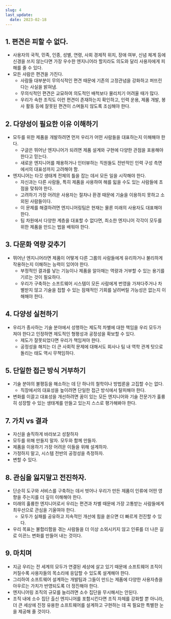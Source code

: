 ```yaml
---
slug: 4
last_update:
  date: 2023-02-18
---
```


## 1. 편견은 피할 수 없다.

- 사용자의 국적, 민족, 인종, 성별, 연령, 사회 경제적 위치, 장애 여부, 신념 체계 등에 신경을 쓰지 않는다면 가장 우수한 엔지니어라 할지라도 의도와 달리 사용자에게 피해를 줄 수 있다.
- 모든 사람은 편견을 가진다.
  - 사람들 대부분이 무의식적인 편견 때문에 기존의 고정관념을 강화하고 퍼뜨린다는 사실을 밝혀냄.
  - 무의식적인 편견은 교묘하여 의도적인 배척보다 물리치기 어려울 때가 많다.
  - 우리가 속한 조직도 이런 편견이 존재하는지 확인하고, 인력 운용, 제품 개발, 봉사 활동 등에 잘못된 편견이 스며들지 않도록 조심해야 한다.

## 2. 다양성이 필요한 이유 이해하기

- 모두를 위한 제품을 개발하려면 먼저 우리가 어떤 사람들을 대표하는지 이해해야 한다.
  - 구글은 뛰어난 엔지니어가 되려면 제품 설계와 구현에 다양한 관점을 포용해야 한다고 믿는다.
  - 새로운 엔지니어를 채용하거나 인터뷰하는 직원들도 전반적인 인력 구성 측면에서의 대표성까지 고려해야 함.
- 엔지니어는 타깃 생태계 전체의 틀을 잡는 데서 모든 일을 시작해야 한다.
  - 자신과는 다른 사람들, 특히 제품을 사용하여 해를 읿을 수도 있는 사람들에 초점을 맞춰야 한다.
  - 고려하기 가장 어려운 사용자는 절차나 환경 때문에 기술을 이용하지 못하고 소외된 사람들이다.
  - 이 문제를 해결하려면 엔지니어링팀은 현재는 물론 미래의 사용자도 대표해야 한다.
  - 팀 차원에서 다양한 계층을 대표할 수 없다면, 최소한 엔지니어 각각이 모두를 위한 제품을 만드는 법을 배워야 한다.

## 3. 다문화 역량 갖추기

- 뛰어난 엔지니어라면 제품이 어떻게 다른 그룹의 사람들에게 유리하거나 불리하게 작용하는지 이해하는 능력이 있어야 한다.
  - 부정적인 결과를 낳는 기능이나 제품을 알아채는 역량과 거부할 수 있는 용기를 기르는 것이 필요하다.
  - 우리가 구축하는 소프트웨어 시스템이 모든 사람에게 번영을 가져다주거나 차별받지 않고 기술을 접할 수 있는 잠재적인 기회를 날려버릴 가능성은 없는지 이해해야 한다.

## 4. 다양성 실천하기

- 우리가 종사하는 기술 분야에서 성행하는 제도적 차별에 대한 책임을 우리 모두가 져야 한다고 인정하면 제도적인 형평성과 공정성을 확보할 수 있다.
  - 제도가 잘못되었다면 우리가 책임져야 한다.
  - 공정성을 해치는 더 큰 사회적 문제에 대해서도 회사나 팀 내 역학 관계 탓으로 돌리는 태도 역시 무책임하다.

## 5. 단일한 접근 방식 거부하기

- 기술 분야의 불평등을 해소하는 데 단 하나의 철학이나 방법론을 고집할 수는 없다.
  - 직장에서의 대표성을 높이려면 단일한 접근 방식에서 탈피해야 한다.
- 변화를 이끌고 대표성을 개선하려면 꿈이 있는 모든 엔지니어와 기술 전문가가 훌륭히 성장할 수 있는 생태계를 만들고 있는지 스스로 평가해봐야 한다.

## 7. 가치 vs 결과

- 자신을 솔직하게 바라보고 성찰하자
- 모두를 위해 만들지 말자. 모두와 함께 만들자.
- 제품을 이용하기 가장 어려운 이들을 위해 설계하자.
- 가정하지 말고, 시스템 전반의 공정성을 측정하자.
- 변할 수 있다.

## 8. 관심을 잃지말고 전진하자.

- 단순히 도구와 서비스를 구축하는 데서 벗어나 우리가 만든 제품이 인류에 어떤 영향을 주는지를 더 깊이 이해해야 한다.
- 미래의 훌륭한 엔지니어로서 우리는 편견과 차별 때문에 가장 고통받는 사람들에게 최우선으로 관심을 기울여야 한다.
  - 모두가 실패를 공유하고 지속적인 개선에 힘을 쏟으면 더 빠르게 전진할 수 있다.
- 우리 목표는 불합리함을 겪는 사람들을 더 이상 소외시키지 않고 인류를 더 나은 길로 이끈느 변화를 만들어 내는 것이다.

## 9. 마치며

- 지금 우리는 전 세계의 모두가 연결된 세상에 살고 있기 때문에 소프트웨어 조직이 커질수록 사용자들의 목소리에 응답할 수 있도록 설계해야 한다.
- 그리하여 소프트웨어 설계하는 개발팀과 그들이 만드는 제품에 다양한 사용자층을 아우르는 가치가 반영되도록 더 정진해야 한다.
- 엔지니어링 조직의 규모를 늘리려면 소수 집단을 무시해서는 안된다.
- 조직 내에 소수 집단 출신 엔지니어를 포함시킨다면 조직 자체를 강화할 뿐 아니라, 더 큰 세상에 진정 유용한 소프트웨어를 설계하고 구현하는 데 꼭 필요한 특별한 눈을 제공해 줄 것이다.
